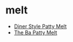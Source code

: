 # melt

 * [Diner Style Patty Melt](index/d/diner-style-patty-melt.json)
 * [The Ba Patty Melt](index/t/the-ba-patty-melt-51252650.json)
